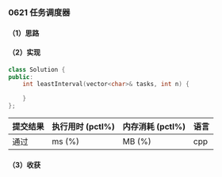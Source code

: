 ### 0621 任务调度器

#### （1）思路

#### （2）实现

```cpp
class Solution {
public:
    int leastInterval(vector<char>& tasks, int n) {

    }
};
```

| 提交结果 | 执行用时 (pctl%) | 内存消耗 (pctl%) | 语言 |
|:---------|:-----------------|:-----------------|:-----|
| 通过     |  ms (%)   |  MB (%)  | cpp  |

#### （3）收获
